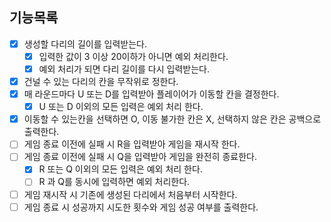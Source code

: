 ## 기능목록

- [x] 생성할 다리의 길이를 입력받는다.
  - [x] 입력한 값이 3 이상 20이하가 아니면 예외 처리한다.
  - [x] 예외 처리가 되면 다리 길이를 다시 입력받는다.
- [x] 건널 수 있는 다리의 칸을 무작위로 정한다.
- [x] 매 라운드마다 U 또는 D를 입력받아 플레이어가 이동할 칸을 결정한다.
  - [x] U 또는 D 이외의 모든 입력은 예외 처리 한다.
- [x] 이동할 수 있는칸을 선택하면 O, 이동 불가한 칸은 X, 선택하지 않은 칸은 공백으로 출력한다.
- [ ] 게임 종료 이전에 실패 시 R을 입력받아 게임을 재시작 한다.
- [ ] 게임 종료 이전에 실패 시 Q을 입력받아 게임을 완전히 종료한다.
  - [x] R 또는 Q 이외의 모든 입력은 예외 처리 한다.
  - [ ] R 과 Q를 동시에 입력하면 예외 처리한다.
- [ ] 게임 재시작 시 기존에 생성된 다리에서 처음부터 시작한다.
- [ ] 게임 종료 시 성공까지 시도한 횟수와 게임 성공 여부를 출력한다.
